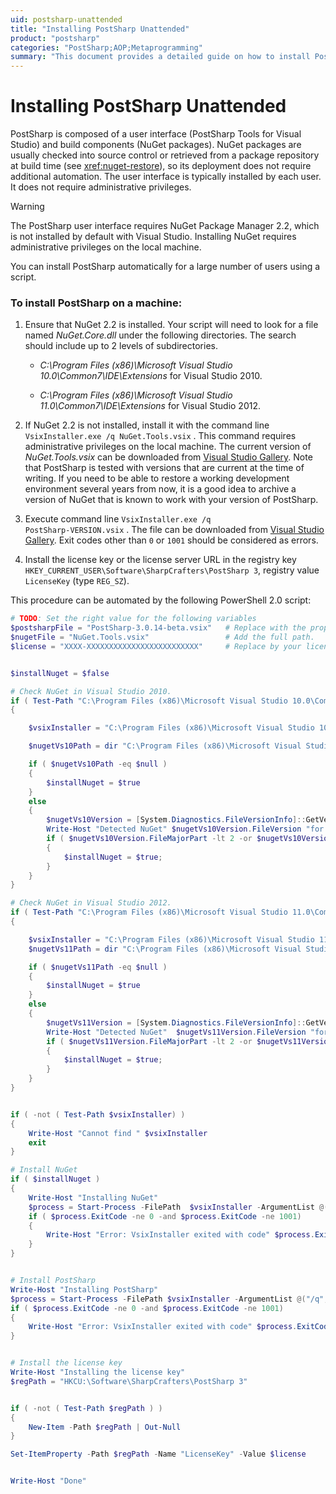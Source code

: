 ```yaml
---
uid: postsharp-unattended
title: "Installing PostSharp Unattended"
product: "postsharp"
categories: "PostSharp;AOP;Metaprogramming"
summary: "This document provides a detailed guide on how to install PostSharp, a user interface for Visual Studio, unattended using a script. It also includes a PowerShell 2.0 script for automation."
---
```

# Installing PostSharp Unattended

PostSharp is composed of a user interface (PostSharp Tools for Visual Studio) and build components (NuGet packages). NuGet packages are usually checked into source control or retrieved from a package repository at build time (see <xref:nuget-restore>), so its deployment does not require additional automation. The user interface is typically installed by each user. It does not require administrative privileges. 

> [!WARNING]
> The PostSharp user interface requires NuGet Package Manager 2.2, which is not installed by default with Visual Studio. Installing NuGet requires administrative privileges on the local machine.

You can install PostSharp automatically for a large number of users using a script.


### To install PostSharp on a machine:

1. Ensure that NuGet 2.2 is installed. Your script will need to look for a file named *NuGet.Core.dll* under the following directories. The search should include up to 2 levels of subdirectories. 

    * *C:\Program Files (x86)\Microsoft Visual Studio 10.0\Common7\IDE\Extensions* for Visual Studio 2010. 

    * *C:\Program Files (x86)\Microsoft Visual Studio 11.0\Common7\IDE\Extensions* for Visual Studio 2012. 


2. If NuGet 2.2 is not installed, install it with the command line <code>VsixInstaller.exe /q NuGet.Tools.vsix</code>
. This command requires administrative privileges on the local machine. The current version of *NuGet.Tools.vsix* can be downloaded from [Visual Studio Gallery](http://visualstudiogallery.msdn.microsoft.com/27077b70-9dad-4c64-adcf-c7cf6bc9970c). Note that PostSharp is tested with versions that are current at the time of writing. If you need to be able to restore a working development environment several years from now, it is a good idea to archive a version of NuGet that is known to work with your version of PostSharp. 


3. Execute command line <code>VsixInstaller.exe /q PostSharp-VERSION.vsix</code>
. The file can be downloaded from [Visual Studio Gallery](http://visualstudiogallery.msdn.microsoft.com/a058d5d3-e654-43f8-a308-c3bdfdd0be4a). Exit codes other than `0` or `1001` should be considered as errors. 


4. Install the license key or the license server URL in the registry key `HKEY_CURRENT_USER\Software\SharpCrafters\PostSharp 3`, registry value `LicenseKey` (type `REG_SZ`). 


This procedure can be automated by the following PowerShell 2.0 script:

```powershell
# TODO: Set the right value for the following variables
$postsharpFile = "PostSharp-3.0.14-beta.vsix"   # Replace with the proper version number and add the full path.
$nugetFile = "NuGet.Tools.vsix"                 # Add the full path.
$license = "XXXX-XXXXXXXXXXXXXXXXXXXXXXXXX"     # Replace by your license key or license server URL.


$installNuget = $false

# Check NuGet in Visual Studio 2010.
if ( Test-Path "C:\Program Files (x86)\Microsoft Visual Studio 10.0\Common7\IDE\devenv.exe" ) 
{

    $vsixInstaller = "C:\Program Files (x86)\Microsoft Visual Studio 10.0\Common7\IDE\VsixInstaller.exe"

    $nugetVs10Path = dir "C:\Program Files (x86)\Microsoft Visual Studio 10.0\Common7\IDE\Extensions" -Include "NuGet.Core.dll" -Recurse | select -First 1

    if ( $nugetVs10Path -eq $null )
    {
        $installNuget = $true                          
    }
    else
    {
        $nugetVs10Version = [System.Diagnostics.FileVersionInfo]::GetVersionInfo($nugetVs10Path)
        Write-Host "Detected NuGet" $nugetVs10Version.FileVersion "for Visual Studio 2010."
        if ( $nugetVs10Version.FileMajorPart -lt 2 -or $nugetVs10Version.FileMinorPart -lt 1 )
        {
            $installNuget = $true;
        }
    }
}

# Check NuGet in Visual Studio 2012.
if ( Test-Path "C:\Program Files (x86)\Microsoft Visual Studio 11.0\Common7\IDE\devenv.exe" ) 
{

    $vsixInstaller = "C:\Program Files (x86)\Microsoft Visual Studio 11.0\Common7\IDE\VsixInstaller.exe"
    $nugetVs11Path = dir "C:\Program Files (x86)\Microsoft Visual Studio 11.0\Common7\IDE\Extensions" -Include "NuGet.Core.dll" -Recurse | select -First 1

    if ( $nugetVs11Path -eq $null )
    {
        $installNuget = $true                          
    }
    else
    {
        $nugetVs11Version = [System.Diagnostics.FileVersionInfo]::GetVersionInfo($nugetVs10Path)
        Write-Host "Detected NuGet"  $nugetVs11Version.FileVersion "for Visual Studio 2012."
        if ( $nugetVs11Version.FileMajorPart -lt 2 -or $nugetVs11Version.FileMinorPart -lt 1 )
        {
            $installNuget = $true;
        }
    }
}


if ( -not ( Test-Path $vsixInstaller) )
{
    Write-Host "Cannot find " $vsixInstaller
    exit
}

# Install NuGet
if ( $installNuget )
{
    Write-Host "Installing NuGet"
    $process = Start-Process -FilePath  $vsixInstaller -ArgumentList @("/q", $nugetFile) -Wait -Verb runas  -PassThru
    if ( $process.ExitCode -ne 0 -and $process.ExitCode -ne 1001)
    {
        Write-Host "Error: VsixInstaller exited with code" $process.ExitCode -ForegroundColor Red
    }
}


# Install PostSharp
Write-Host "Installing PostSharp"
$process = Start-Process -FilePath $vsixInstaller -ArgumentList @("/q", $postsharpFile) -Wait -PassThru
if ( $process.ExitCode -ne 0 -and $process.ExitCode -ne 1001)
{
    Write-Host "Error: VsixInstaller exited with code" $process.ExitCode -ForegroundColor Red
}


# Install the license key
Write-Host "Installing the license key"
$regPath = "HKCU:\Software\SharpCrafters\PostSharp 3"


if ( -not ( Test-Path $regPath ) )
{
    New-Item -Path $regPath | Out-Null
}

Set-ItemProperty -Path $regPath -Name "LicenseKey" -Value $license


Write-Host "Done"
```


